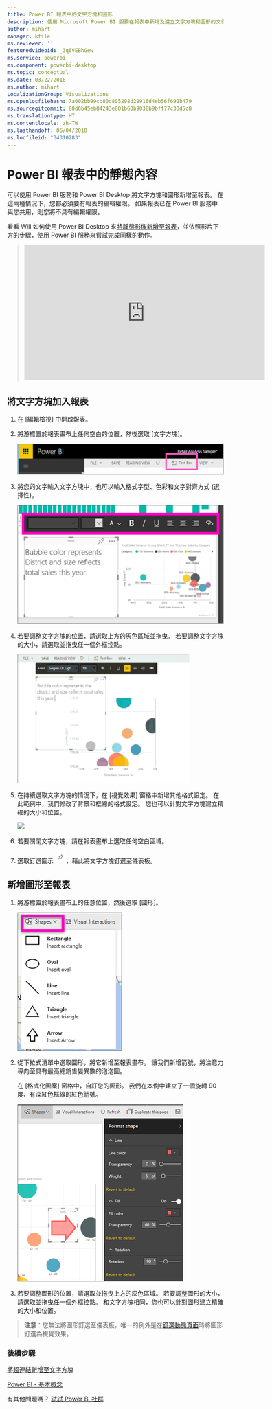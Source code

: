 ```yaml
---
title: Power BI 報表中的文字方塊和圖形
description: 使用 Microsoft Power BI 服務在報表中新增及建立文字方塊和圖形的文件。
author: mihart
manager: kfile
ms.reviewer: ''
featuredvideoid: _3q6VEBhGew
ms.service: powerbi
ms.component: powerbi-desktop
ms.topic: conceptual
ms.date: 03/22/2018
ms.author: mihart
LocalizationGroup: Visualizations
ms.openlocfilehash: 7a002bb99cb80d805298d29916d4eb56f692b479
ms.sourcegitcommit: 80d6b45eb84243e801b60b9038b9bff77c30d5c8
ms.translationtype: HT
ms.contentlocale: zh-TW
ms.lasthandoff: 06/04/2018
ms.locfileid: "34310283"
---
```

# <a name="static-content-in-power-bi-reports"></a>Power BI 報表中的靜態內容
可以使用 Power BI 服務和 Power BI Desktop 將文字方塊和圖形新增至報表。 在這兩種情況下，您都必須要有報表的編輯權限。 如果報表已在 Power BI 服務中與您共用，則您將不具有編輯權限。 

看看 Will 如何使用 Power BI Desktop 來[將靜態影像新增至報表](guided-learning/visualizations.yml?tutorial-step=11)，並依照影片下方的步驟，使用 Power BI 服務來嘗試完成同樣的動作。
> 
> <iframe width="560" height="315" src="https://www.youtube.com/embed/_3q6VEBhGew" frameborder="0" allowfullscreen></iframe>
> 

## <a name="add-a-text-box-to-a-report"></a>將文字方塊加入報表
1. 在 [編輯檢視] 中開啟報表。

2. 將游標置於報表畫布上任何空白的位置，然後選取 [文字方塊]。
   
   ![](media/power-bi-reports-add-text-and-shapes/pbi_textbox.png)
2. 將您的文字輸入文字方塊中，也可以輸入格式字型、色彩和文字對齊方式 (選擇性)。 
   
   ![](media/power-bi-reports-add-text-and-shapes/pbi_textbox2new.png)
3. 若要調整文字方塊的位置，請選取上方的灰色區域並拖曳。 若要調整文字方塊的大小，請選取並拖曳任一個外框控點。 
   
   ![](media/power-bi-reports-add-text-and-shapes/textboxsmaller.gif)

4. 在持續選取文字方塊的情況下，在 [視覺效果] 窗格中新增其他格式設定。 在此範例中，我們修改了背景和框線的格式設定。 您也可以針對文字方塊建立精確的大小和位置。  

   ![](media/power-bi-reports-add-text-and-shapes/power-bi-borders.png)

5. 若要關閉文字方塊，請在報表畫布上選取任何空白區域。 

5. 選取釘選圖示 ![](media/power-bi-reports-add-text-and-shapes/pbi_pintile.png)，藉此將文字方塊釘選至儀表板。 

## <a name="add-a-shape-to-a-report"></a>新增圖形至報表
1. 將游標置於報表畫布上的任意位置，然後選取 [圖形]。
   
   ![](media/power-bi-reports-add-text-and-shapes/power-bi-shapes.png)
2. 從下拉式清單中選取圖形，將它新增至報表畫布。 讓我們新增箭號，將注意力導向至具有最高總銷售變異數的泡泡圖。 
   
   在 [格式化圖案] 窗格中，自訂您的圖形。 我們在本例中建立了一個旋轉 90 度、有深紅色框線的紅色箭號。
   
   ![](media/power-bi-reports-add-text-and-shapes/power-bi-arrrow.png)
3. 若要調整圖形的位置，請選取並拖曳上方的灰色區域。 若要調整圖形的大小，請選取並拖曳任一個外框控點。 和文字方塊相同，您也可以針對圖形建立精確的大小和位置。

> **注意**：您無法將圖形釘選至儀表板，唯一的例外是在[釘選動態頁面](service-dashboard-pin-live-tile-from-report.md)時將圖形釘選為視覺效果。 
> 
> 

### <a name="next-steps"></a>後續步驟
[將超連結新增至文字方塊](service-add-hyperlink-to-text-box.md)

[Power BI - 基本概念](service-basic-concepts.md)

有其他問題嗎？ [試試 Power BI 社群](http://community.powerbi.com/)
